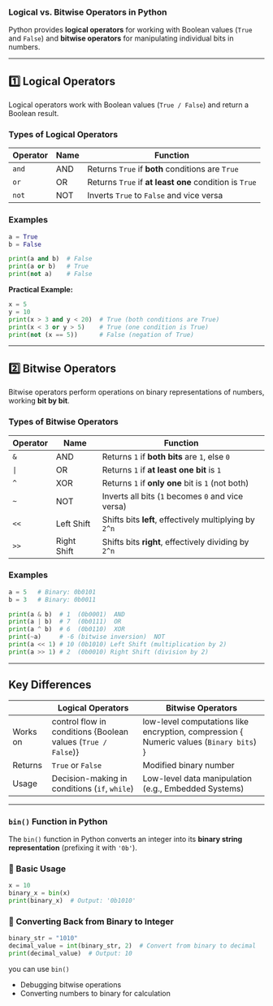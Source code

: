 ### **Logical vs. Bitwise Operators in Python**  

Python provides **logical operators** for working with Boolean values (`True` and `False`) and **bitwise operators** for manipulating individual bits in numbers.  

---

## **1️⃣ Logical Operators**  
Logical operators work with Boolean values (`True / False`) and return a Boolean result.

### **Types of Logical Operators**
| Operator | Name | Function |
|----------|------|----------|
| `and`  | AND  | Returns `True` if **both** conditions are `True` |
| `or`   | OR   | Returns `True` if **at least one** condition is `True` |
| `not`  | NOT  | Inverts `True` to `False` and vice versa |

### **Examples**
```python
a = True
b = False

print(a and b)  # False
print(a or b)   # True
print(not a)    # False
```

**Practical Example:**
```python
x = 5
y = 10
print(x > 3 and y < 20)  # True (both conditions are True)
print(x < 3 or y > 5)    # True (one condition is True)
print(not (x == 5))      # False (negation of True)
```

---

## **2️⃣ Bitwise Operators**  
Bitwise operators perform operations on binary representations of numbers, working **bit by bit**.

### **Types of Bitwise Operators**
| Operator | Name | Function |
|----------|------|----------|
| `&`  | AND  | Returns `1` if **both bits** are `1`, else `0` |
| `\|`  | OR   | Returns `1` if **at least one bit** is `1` |
| `^`  | XOR  | Returns `1` if **only one** bit is `1` (not both) |
| `~`  | NOT  | Inverts all bits (`1` becomes `0` and vice versa) |
| `<<` | Left Shift  | Shifts bits **left**, effectively multiplying by `2^n` |
| `>>` | Right Shift | Shifts bits **right**, effectively dividing by `2^n` |

### **Examples**
```python
a = 5   # Binary: 0b0101
b = 3   # Binary: 0b0011

print(a & b)  # 1  (0b0001)  AND
print(a | b)  # 7  (0b0111)  OR
print(a ^ b)  # 6  (0b0110)  XOR
print(~a)     # -6 (bitwise inversion)  NOT
print(a << 1) # 10 (0b1010) Left Shift (multiplication by 2)
print(a >> 1) # 2  (0b0010) Right Shift (division by 2)
```

---

## **Key Differences**
| | **Logical Operators** | **Bitwise Operators** |
|----------------|----------------|----------------|
| Works on |  control flow in conditions {Boolean values (`True / False`)} | low-level computations like encryption, compression { Numeric values (`Binary bits`) } |
| Returns | `True` or `False` | Modified binary number |
| Usage | Decision-making in conditions (`if`, `while`) | Low-level data manipulation (e.g., Embedded Systems) |

---

### **`bin()` Function in Python**  

The `bin()` function in Python converts an integer into its **binary string representation** (prefixing it with `'0b'`).

### **🔹 Basic Usage**
```python
x = 10
binary_x = bin(x)
print(binary_x)  # Output: '0b1010'
```
### **🔹 Converting Back from Binary to Integer**
```python
binary_str = "1010"
decimal_value = int(binary_str, 2)  # Convert from binary to decimal
print(decimal_value)  # Output: 10
```
you can use `bin()`

- Debugging bitwise operations
- Converting numbers to binary for calculation